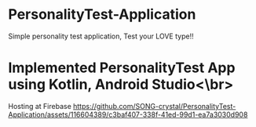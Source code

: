# PersonalityTest-Application
Simple personality test application, Test your LOVE type!!

# Implemented PersonalityTest App using Kotlin, Android Studio<\br>
 Hosting at Firebase
https://github.com/SONG-crystal/PersonalityTest-Application/assets/116604389/c3baf407-338f-41ed-99d1-ea7a3030d908

